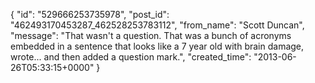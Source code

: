  {
   "id": "529666253735978",
   "post_id": "462493170453287_462528253783112",
   "from_name": "Scott Duncan",
   "message": "That wasn't a question. That was a bunch of acronyms embedded in a sentence that looks like a 7 year old with brain damage, wrote... and then added a question mark.",
   "created_time": "2013-06-26T05:33:15+0000"
 }
